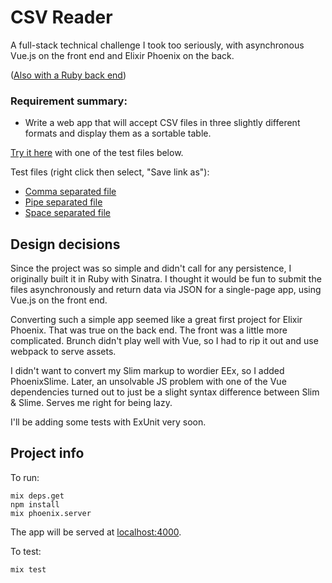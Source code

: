 # CSV Reader

A full-stack technical challenge I took too seriously, with asynchronous Vue.js on the front end and Elixir Phoenix on the back.

([Also with a Ruby back end](https://csv-reader.herokuapp.com))

### Requirement summary:

* Write a web app that will accept CSV files in three slightly different formats and display them as a sortable table.

[Try it here](https://csv-reader-elixir.herokuapp.com/) with one of the test files below.

Test files (right click then select, "Save link as"):
* [Comma separated file](https://github.com/philliplongman/fullstack-challenge-ruby/raw/master/test/fixtures/commas.csv)
* [Pipe separated file](https://github.com/philliplongman/fullstack-challenge-ruby/raw/master/test/fixtures/pipes.csv)
* [Space separated file](https://github.com/philliplongman/fullstack-challenge-ruby/raw/master/test/fixtures/spaces.csv)

## Design decisions

Since the project was so simple and didn't call for any persistence, I originally built it in Ruby with Sinatra. I thought it would be fun to submit the files asynchronously and return data via JSON for a single-page app, using Vue.js on the front end.

Converting such a simple app seemed like a great first project for Elixir Phoenix. That was true on the back end. The front was a little more complicated. Brunch didn't play well with Vue, so I had to rip it out and use webpack to serve assets.

I didn't want to convert my Slim markup to wordier EEx, so I added PhoenixSlime. Later, an unsolvable JS problem with one of the Vue dependencies turned out to just be a slight syntax difference between Slim & Slime. Serves me right for being lazy.

I'll be adding some tests with ExUnit very soon.

## Project info

To run:
```
mix deps.get
npm install
mix phoenix.server
```
The app will be served at [localhost:4000](http://localhost:4000).

To test:
```
mix test
```
